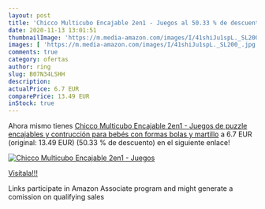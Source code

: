 ```yaml
---
layout: post
title: 'Chicco Multicubo Encajable 2en1 - Juegos al 50.33 % de descuento'
date: 2020-11-13 13:01:51
thumbnailImage: 'https://m.media-amazon.com/images/I/41shiJu1spL._SL200_.jpg'
images: [ 'https://m.media-amazon.com/images/I/41shiJu1spL._SL200_.jpg' ]
comments: true
category: ofertas
author: ring
slug: B07N34LSHH
description:
actualPrice: 6.7 EUR
comparePrice: 13.49 EUR
inStock: true
---
```


Ahora mismo tienes [Chicco Multicubo Encajable 2en1 - Juegos de puzzle encajables y contrucción para bebés  con formas  bolas y martillo](https://www.amazon.es/dp/B07N34LSHH/?tag=tolees-21) a 6.7 EUR (original: 13.49 EUR) (50.33 %  de descuento) en el siguiente enlace!

[![Chicco Multicubo Encajable 2en1 - Juegos](https://m.media-amazon.com/images/I/41shiJu1spL._SL200_.jpg)](https://www.amazon.es/dp/B07N34LSHH/?tag=tolees-21)

[Visítala!!!](https://www.amazon.es/dp/B07N34LSHH/?tag=tolees-21)

Links participate in Amazon Associate program and might generate a comission on qualifying sales
